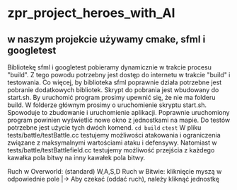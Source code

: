 # zpr_project_heroes_with_AI

## w naszym projekcie używamy cmake, sfml i googletest

Bibliotekę sfml i googletest pobieramy dynamicznie w trakcie procesu "build".
Z tego powodu potrzebny jest dostęp do internetu w trakcie "build" i testowania.
Co więcej, by biblioteka sfml poprawnie działa potrzebne jest pobranie dodatkowych bibliotek.
Skrypt do pobrania jest wbudowany do start.sh.
By uruchomić program prosimy upewnić się, że nie ma folderu build. W folderze głównym prosimy o uruchomienie skryptu start.sh. Spowoduje to zbudowanie i uruchomienie aplikacji. Poprawnie uruchomiony program powinien wyświetlić nowe okno z jednostkami na mapie.
Do testów potrzebne jest użycie tych dwóch komend.
`cd build`
`ctest`
W pliku tests/battle/testBattle.cc testujemy możliwości atakowania i ograniczenia związane z maksymalnymi wartościami ataku i defensywy. Natomiast w tests/battle/testBattlefield.cc testujemy możliwość przejścia z każdego kawałka pola bitwy na inny kawałek pola bitwy.

Ruch w Overworld: (standard) W,A,S,D
Ruch w Bitwie: kliknięcie myszą w odpowiednie pole 
|-> Aby czekać (oddać ruch), należy kliknąć jednostkę